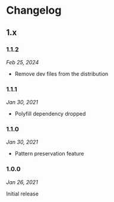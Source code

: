 # Changelog

## 1.x

### 1.1.2

*Feb 25, 2024*

* Remove dev files from the distribution

### 1.1.1

*Jan 30, 2021*

* Polyfill dependency dropped

### 1.1.0

*Jan 30, 2021*

* Pattern preservation feature

### 1.0.0

*Jan 26, 2021*

Initial release
